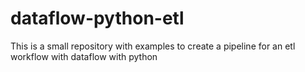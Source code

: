 # dataflow-python-etl
This is a small repository with examples to create a pipeline for an etl workflow with dataflow with python

